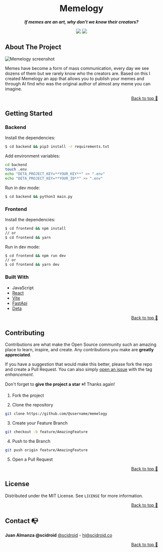 <div align="center">

# Memelogy

**_If memes are an art, why don't we know their creators?_**

</div>

<div align="center">

![](https://img.shields.io/badge/Contributions-Welcome-brightgreen.svg)
![](https://img.shields.io/badge/Maintained%3F-Yes-brightgreen.svg)

</div>

## About The Project

![Memelogy screenshot](https://ucarecdn.com/72120df5-476e-48e3-b732-7ceeabb3d94c/)

Memes have become a form of mass communication, every day we see dozens of them but we rarely know who the creators are. Based on this I created Memelogy an app that allows you to publish your memes and through AI find who was the original author of almost any meme you can imagine.

<p align="right"><a href="#top">Back to top 🔼</a></p>

## Getting Started

### Backend

Install the dependencies:

```sh
$ cd backend && pip3 install -r requirements.txt
```

Add environment variables:

```sh
cd backend
touch .env
echo "DETA_PROJECT_KEY=**YOUR_KEY**" >> ".env"
echo "DETA_PROJECT_KEY=**YOUR_ID**" >> ".env"
```

Run in dev mode:

```sh
$ cd backend && python3 main.py
```

### Frontend

Install the dependencies:

```sh
$ cd frontend && npm install
// or
$ cd frontend && yarn
```

Run in dev mode:

```sh
$ cd frontend && npm run dev
// or
$ cd frontend && yarn dev
```

### Built With

- JavaScript
- [React](https://reactjs.org)
- [Vite](https://vitejs.dev)
- [FastApi](https://fastapi.tiangolo.com)
- [Deta](https://deta.sh)

<p align="right"><a href="#top">Back to top 🔼</a></p>

## Contributing

Contributions are what make the Open Source community such an amazing place to learn, inspire, and create. Any contributions you make are **greatly appreciated**.

If you have a suggestion that would make this better, please fork the repo and create a Pull Request. You can also simply [open an issue](https://github.com/pumasteam/memelogy/issues) with the tag _enhancement_.

Don't forget to **give the project a star ⭐!** Thanks again!

1. Fork the project

2. Clone the repository

```bash
git clone https://github.com/@username/memelogy
```

3. Create your Feature Branch

```bash
git checkout -b feature/AmazingFeature
```

4. Push to the Branch

```bash
git push origin feature/AmazingFeature
```

5. Open a Pull Request

<p align="right"><a href="#top">Back to top 🔼</a></p>

## License

Distributed under the MIT License. See `LICENSE` for more information.

<p align="right"><a href="#top">Back to top 🔼</a></p>

## Contact 📭

**Juan Almanza @scidroid**
[@scidroid](https://scidroid.co/) - hi@scidroid.co

<p align="right"><a href="#top">Back to top 🔼</a></p>